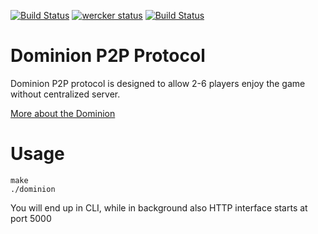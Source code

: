 <!---
[![Circle CI](https://circleci.com/gh/noroutine/dominion.svg?style=svg)](https://circleci.com/gh/noroutine/dominion)
-->

[![Build Status](https://drone.io/github.com/noroutine/dominion/status.png)](https://drone.io/github.com/noroutine/dominion/latest) [![wercker status](https://app.wercker.com/status/3f2898a9d294d61a7b7bae8b7ab04df0/s/master "wercker status")](https://app.wercker.com/project/bykey/3f2898a9d294d61a7b7bae8b7ab04df0) [![Build Status](https://travis-ci.org/noroutine/dominion.svg?branch=master)](https://travis-ci.org/noroutine/dominion)



Dominion P2P Protocol
=====

Dominion P2P protocol is designed to allow 2-6 players enjoy the game without centralized server.

[More about the Dominion](https://en.wikipedia.org/wiki/Dominion_(card_game))

Usage
===

    make
    ./dominion
    
You will end up in CLI, while in background also HTTP interface starts at port 5000
